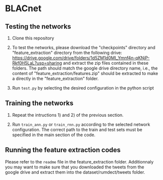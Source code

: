 # BLACnet

## Testing the networks

1) Clone this repository

2) To test the networks, please download the "checkpoints" directory and "feature_extraction" directory from the following drive:
  https://drive.google.com/drive/folders/1d5ZM1d0MI_Ymnf4n-qKNjP-Rkf0H5LaL?usp=sharing and extract the zip files contained in these folders. The path should match the google drive directory name, i.e., the content of "feature_extraction/features.zip" should be extracted to make a directly in the "feature_extraction" folder.
  
3) Run <code>test.py</code> by selecting the desired configuration in the python script

## Training the networks

1) Repeat the intructions 1) and 2) of the previous section. 

2) Run <code>train_ann.py</code> or <code>train_rnn.py</code> according to the selected network configuration. The correct path to the train and test sets must be specified in the main section of the code.

## Running the feature extraction codes

Please refer to the <code>readme</code> file in the feature_extraction folder. Additionnaly you may want to make sure that you downloaded the tweets from the google drive and extract them into the dataset/rumdect/tweets folder.
